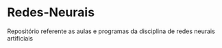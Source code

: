 # Redes-Neurais
Repositório referente as aulas e programas da disciplina de redes neurais artificiais
